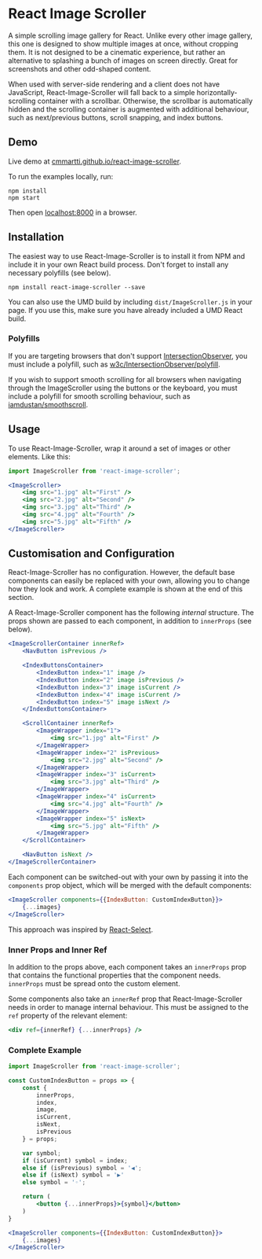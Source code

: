 # React Image Scroller

A simple scrolling image gallery for React. Unlike every other image gallery, this one is designed to show multiple images at once, without cropping them. It is not designed to be a cinematic experience, but rather an alternative to splashing a bunch of images on screen directly. Great for screenshots and other odd-shaped content.

When used with server-side rendering and a client does not have JavaScript, React-Image-Scroller will fall back to a simple horizontally-scrolling container with a scrollbar. Otherwise, the scrollbar is automatically hidden and the scrolling container is augmented with additional behaviour, such as next/previous buttons, scroll snapping, and index buttons.

## Demo

Live demo at [cmmartti.github.io/react-image-scroller](https://cmmartti.github.io/react-image-scroller/).

To run the examples locally, run:

```
npm install
npm start
```

Then open [localhost:8000](localhost:8000) in a browser.

## Installation

The easiest way to use React-Image-Scroller is to install it from NPM and include it in your own React build process. Don't forget to install any necessary polyfills (see below).

```
npm install react-image-scroller --save
```

You can also use the UMD build by including `dist/ImageScroller.js` in your page. If you use this, make sure you have already included a UMD React build.

### Polyfills

If you are targeting browsers that don't support [IntersectionObserver](https://developer.mozilla.org/en-US/docs/Web/API/IntersectionObserver), you must include a polyfill, such as [w3c/IntersectionObserver/polyfill](https://github.com/w3c/IntersectionObserver/tree/master/polyfill).

If you wish to support smooth scrolling for all browsers when navigating through the ImageScroller using the buttons or the keyboard, you must include a polyfill for smooth scrolling behaviour, such as [iamdustan/smoothscroll](https://github.com/iamdustan/smoothscroll).

## Usage

To use React-Image-Scroller, wrap it around a set of images or other elements. Like this:

```jsx
import ImageScroller from 'react-image-scroller';

<ImageScroller>
    <img src="1.jpg" alt="First" />
    <img src="2.jpg" alt="Second" />
    <img src="3.jpg" alt="Third" />
    <img src="4.jpg" alt="Fourth" />
    <img src="5.jpg" alt="Fifth" />
</ImageScroller>
```

## Customisation and Configuration

React-Image-Scroller has no configuration. However, the default base components can easily be replaced with your own, allowing you to change how they look and work. A complete example is shown at the end of this section.

A React-Image-Scroller component has the following _internal_ structure. The props shown are passed to each component, in addition to `innerProps` (see below).

```jsx
<ImageScrollerContainer innerRef>
    <NavButton isPrevious />

    <IndexButtonsContainer>
        <IndexButton index="1" image />
        <IndexButton index="2" image isPrevious />
        <IndexButton index="3" image isCurrent />
        <IndexButton index="4" image isCurrent />
        <IndexButton index="5" image isNext />
    </IndexButtonsContainer>

    <ScrollContainer innerRef>
        <ImageWrapper index="1">
            <img src="1.jpg" alt="First" />
        </ImageWrapper>
        <ImageWrapper index="2" isPrevious>
            <img src="2.jpg" alt="Second" />
        </ImageWrapper>
        <ImageWrapper index="3" isCurrent>
            <img src="3.jpg" alt="Third" />
        </ImageWrapper>
        <ImageWrapper index="4" isCurrent>
            <img src="4.jpg" alt="Fourth" />
        </ImageWrapper>
        <ImageWrapper index="5" isNext>
            <img src="5.jpg" alt="Fifth" />
        </ImageWrapper>
    </ScrollContainer>

    <NavButton isNext />
</ImageScrollerContainer>
```

Each component can be switched-out with your own by passing it into the `components` prop object, which will be merged with the default components:

```jsx
<ImageScroller components={{IndexButton: CustomIndexButton}}>
    {...images}
</ImageScroller>
```

This approach was inspired by [React-Select](https://react-select.com/components).

### Inner Props and Inner Ref

In addition to the props above, each component takes an `innerProps` prop that contains the functional properties that the component needs. `innerProps` must be spread onto the custom element.

Some components also take an `innerRef` prop that React-Image-Scroller needs in order to manage internal behaviour. This must be assigned to the `ref` property of the relevant element:

```jsx
<div ref={innerRef} {...innerProps} />
```

### Complete Example

```jsx
import ImageScroller from 'react-image-scroller';

const CustomIndexButton = props => {
    const {
        innerProps,
        index,
        image,
        isCurrent,
        isNext,
        isPrevious
    } = props;

    var symbol;
    if (isCurrent) symbol = index;
    else if (isPrevious) symbol = '◀';
    else if (isNext) symbol = '▶'
    else symbol = '◦';

    return (
        <button {...innerProps}>{symbol}</button>
    )
}

<ImageScroller components={{IndexButton: CustomIndexButton}}>
    {...images}
</ImageScroller>
```

